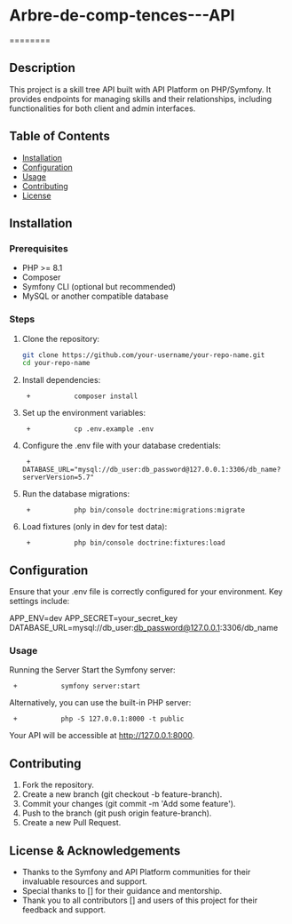 # Arbre-de-comp-tences---API
========

## Description

This project is a skill tree API built with API Platform on PHP/Symfony. It provides endpoints for managing skills and their relationships, including functionalities for both client and admin interfaces.

## Table of Contents

- [Installation](#installation)
- [Configuration](#configuration)
- [Usage](#usage)
- [Contributing](#contributing)
- [License](#license)

## Installation

### Prerequisites

- PHP >= 8.1
- Composer
- Symfony CLI (optional but recommended)
- MySQL or another compatible database

### Steps

1. Clone the repository:

   ```sh
   git clone https://github.com/your-username/your-repo-name.git
   cd your-repo-name

2. Install dependencies:

        +           composer install

3. Set up the environment variables:

        +           cp .env.example .env

4. Configure the .env file with your database credentials:

        +           DATABASE_URL="mysql://db_user:db_password@127.0.0.1:3306/db_name?serverVersion=5.7"

5. Run the database migrations:

        +           php bin/console doctrine:migrations:migrate

6. Load fixtures (only in dev for test data):

        +           php bin/console doctrine:fixtures:load


## Configuration

Ensure that your .env file is correctly configured for your environment. Key settings include:

APP_ENV=dev
APP_SECRET=your_secret_key
DATABASE_URL=mysql://db_user:db_password@127.0.0.1:3306/db_name

### Usage
Running the Server
Start the Symfony server:

     +           symfony server:start

Alternatively, you can use the built-in PHP server:

     +           php -S 127.0.0.1:8000 -t public

Your API will be accessible at http://127.0.0.1:8000.


## Contributing

1. Fork the repository.
2. Create a new branch (git checkout -b feature-branch).
3. Commit your changes (git commit -m 'Add some feature').
4. Push to the branch (git push origin feature-branch).
5. Create a new Pull Request.


## License & Acknowledgements

- Thanks to the Symfony and API Platform communities for their invaluable resources and support.
- Special thanks to [] for their guidance and mentorship.
- Thank you to all contributors [] and users of this project for their feedback and support.